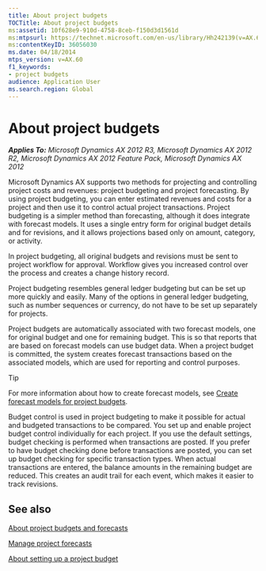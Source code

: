 ```yaml
---
title: About project budgets
TOCTitle: About project budgets
ms:assetid: 10f628e9-910d-4758-8ceb-f150d3d1561d
ms:mtpsurl: https://technet.microsoft.com/en-us/library/Hh242139(v=AX.60)
ms:contentKeyID: 36056030
ms.date: 04/18/2014
mtps_version: v=AX.60
f1_keywords:
- project budgets
audience: Application User
ms.search.region: Global
---
```


# About project budgets 


_**Applies To:** Microsoft Dynamics AX 2012 R3, Microsoft Dynamics AX 2012 R2, Microsoft Dynamics AX 2012 Feature Pack, Microsoft Dynamics AX 2012_

Microsoft Dynamics AX supports two methods for projecting and controlling project costs and revenues: project budgeting and project forecasting. By using project budgeting, you can enter estimated revenues and costs for a project and then use it to control actual project transactions. Project budgeting is a simpler method than forecasting, although it does integrate with forecast models. It uses a single entry form for original budget details and for revisions, and it allows projections based only on amount, category, or activity.

In project budgeting, all original budgets and revisions must be sent to project workflow for approval. Workflow gives you increased control over the process and creates a change history record.

Project budgeting resembles general ledger budgeting but can be set up more quickly and easily. Many of the options in general ledger budgeting, such as number sequences or currency, do not have to be set up separately for projects.

Project budgets are automatically associated with two forecast models, one for original budget and one for remaining budget. This is so that reports that are based on forecast models can use budget data. When a project budget is committed, the system creates forecast transactions based on the associated models, which are used for reporting and control purposes.


> [!TIP]
> <P>For more information about how to create forecast models, see <A href="create-forecast-models-for-project-budgets.md">Create forecast models for project budgets</A>.</P>



Budget control is used in project budgeting to make it possible for actual and budgeted transactions to be compared. You set up and enable project budget control individually for each project. If you use the default settings, budget checking is performed when transactions are posted. If you prefer to have budget checking done before transactions are posted, you can set up budget checking for specific transaction types. When actual transactions are entered, the balance amounts in the remaining budget are reduced. This creates an audit trail for each event, which makes it easier to track revisions.

## See also

[About project budgets and forecasts](about-project-budgets-and-forecasts.md)

[Manage project forecasts](manage-project-forecasts.md)

[About setting up a project budget](about-setting-up-a-project-budget.md)

  


